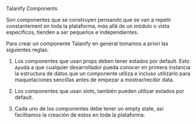 Talanify Components

Son componentes que se construyen pensando que se van a repetir 
constantement en toda la plataforma, más allá de un módulo o vista 
específicos, tienden a ser pequeños e independientes.

Para crear un componente Talanify en general tomamos a priori las siguientes reglas:

1. Los componentes que usan props deben tener estados por default. Esto
ayuda a que cualquier desarrollador pueda conocer en primera instancia
la estructura de datos que un componente utiliza e incluso utilizarlo
para maquetaciones sencillas antes de empezar a mostrar/recibir data.

2. Los componentes que usan slots, también pueden utilizar estados por default.

3. Cada uno de los componentes debe tener un empty state, así facilitamos la creación de estos en toda la plataforma.

